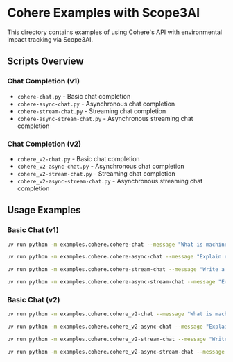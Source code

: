 # Cohere Examples with Scope3AI

This directory contains examples of using Cohere's API with environmental impact tracking via Scope3AI.

## Scripts Overview

### Chat Completion (v1)
- `cohere-chat.py` - Basic chat completion
- `cohere-async-chat.py` - Asynchronous chat completion
- `cohere-stream-chat.py` - Streaming chat completion
- `cohere-async-stream-chat.py` - Asynchronous streaming chat completion

### Chat Completion (v2)
- `cohere_v2-chat.py` - Basic chat completion
- `cohere_v2-async-chat.py` - Asynchronous chat completion
- `cohere_v2-stream-chat.py` - Streaming chat completion
- `cohere_v2-async-stream-chat.py` - Asynchronous streaming chat completion

## Usage Examples

### Basic Chat (v1)
```bash
uv run python -m examples.cohere.cohere-chat --message "What is machine learning?" --max-tokens 100

uv run python -m examples.cohere.cohere-async-chat --message "Explain neural networks" --max-tokens 200

uv run python -m examples.cohere.cohere-stream-chat --message "Write a story about AI"

uv run python -m examples.cohere.cohere-async-stream-chat --message "Explain quantum mechanics" --max-tokens 200
```

### Basic Chat (v2)
```bash
uv run python -m examples.cohere.cohere_v2-chat --message "What is machine learning?" --max-tokens 100

uv run python -m examples.cohere.cohere_v2-async-chat --message "Explain neural networks" --max-tokens 200

uv run python -m examples.cohere.cohere_v2-stream-chat --message "Write a story about AI"

uv run python -m examples.cohere.cohere_v2-async-stream-chat --message "Explain quantum mechanics" --max-tokens 200
```